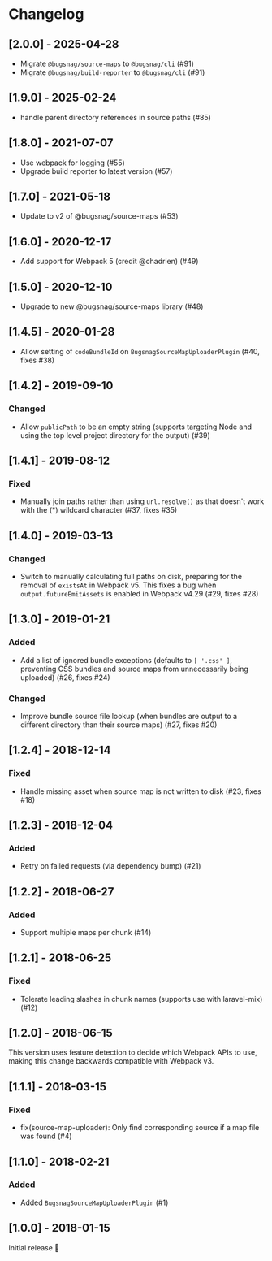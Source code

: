 # Changelog

## [2.0.0] - 2025-04-28

- Migrate `@bugsnag/source-maps` to `@bugsnag/cli` (#91)
- Migrate `@bugsnag/build-reporter` to `@bugsnag/cli` (#91)

## [1.9.0] - 2025-02-24

- handle parent directory references in source paths (#85)

## [1.8.0] - 2021-07-07

- Use webpack for logging (#55)
- Upgrade build reporter to latest version (#57)

## [1.7.0] - 2021-05-18

- Update to v2 of @bugsnag/source-maps (#53)

## [1.6.0] - 2020-12-17

- Add support for Webpack 5 (credit @chadrien) (#49)

## [1.5.0] - 2020-12-10

- Upgrade to new @bugsnag/source-maps library (#48)

## [1.4.5] - 2020-01-28

- Allow setting of `codeBundleId` on `BugsnagSourceMapUploaderPlugin` (#40, fixes #38)

## [1.4.2] - 2019-09-10

### Changed

- Allow `publicPath` to be an empty string (supports targeting Node and using the top level project directory for the output) (#39)

## [1.4.1] - 2019-08-12

### Fixed

- Manually join paths rather than using `url.resolve()` as that doesn't work with the (\*) wildcard character (#37, fixes #35)

## [1.4.0] - 2019-03-13

### Changed

- Switch to manually calculating full paths on disk, preparing for the removal of `existsAt` in Webpack v5. This fixes a bug when `output.futureEmitAssets` is enabled in Webpack v4.29 (#29, fixes #28)

## [1.3.0] - 2019-01-21

### Added

- Add a list of ignored bundle exceptions (defaults to `[ '.css' ]`, preventing CSS bundles and source maps from unnecessarily being uploaded) (#26, fixes #24)

### Changed

- Improve bundle source file lookup (when bundles are output to a different directory than their source maps) (#27, fixes #20)

## [1.2.4] - 2018-12-14

### Fixed

- Handle missing asset when source map is not written to disk (#23, fixes #18)

## [1.2.3] - 2018-12-04

### Added

- Retry on failed requests (via dependency bump) (#21)

## [1.2.2] - 2018-06-27

### Added

- Support multiple maps per chunk (#14)

## [1.2.1] - 2018-06-25

### Fixed

- Tolerate leading slashes in chunk names (supports use with laravel-mix) (#12)

## [1.2.0] - 2018-06-15

This version uses feature detection to decide which Webpack APIs to use, making this change backwards compatible with Webpack v3.

## [1.1.1] - 2018-03-15

### Fixed

- fix(source-map-uploader): Only find corresponding source if a map file was found (#4)

## [1.1.0] - 2018-02-21

### Added

- Added `BugsnagSourceMapUploaderPlugin` (#1)

## [1.0.0] - 2018-01-15

Initial release 🚀
